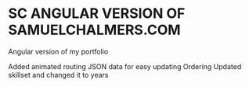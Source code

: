 SC ANGULAR VERSION OF SAMUELCHALMERS.COM
========================================
Angular version of my portfolio

Added animated routing
JSON data for easy updating
Ordering
Updated skillset and changed it to years
